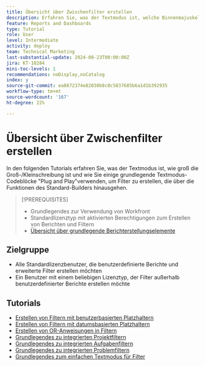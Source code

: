 ```yaml
---
title: Übersicht über Zwischenfilter erstellen
description: Erfahren Sie, was der Textmodus ist, welche Binnenmajuskel-Groß-/Kleinschreibung ist und wie Sie einige grundlegende Textmoduscodeblöcke vom Typ "Plug and Play"verwenden, um Filter zu erstellen, die über die Funktionen des Standard-Builders hinausgehen.
feature: Reports and Dashboards
type: Tutorial
role: User
level: Intermediate
activity: deploy
team: Technical Marketing
last-substantial-update: 2024-08-23T00:00:00Z
jira: KT-10284
mini-toc-levels: 1
recommendations: noDisplay,noCatalog
index: y
source-git-commit: ea8872374e82030b8c0c5837685b6a1d1b392935
workflow-type: tm+mt
source-wordcount: '167'
ht-degree: 22%

---
```



# Übersicht über Zwischenfilter erstellen

In den folgenden Tutorials erfahren Sie, was der Textmodus ist, wie groß die Groß-/Kleinschreibung ist und wie Sie einige grundlegende Textmodus-Codeblöcke &quot;Plug and Play&quot;verwenden, um Filter zu erstellen, die über die Funktionen des Standard-Builders hinausgehen.

>[!PREREQUISITES]
>
>* Grundlegendes zur Verwendung von Workfront
>* Standardlizenztyp mit aktivierten Berechtigungen zum Erstellen von Berichten und Filtern
>* [Übersicht über grundlegende Berichterstellungselemente](https://experienceleague.adobe.com/?recommended=Workfront-U-1-2022.1.reporting&amp;lang=de)

## Zielgruppe

* Alle Standardlizenzbenutzer, die benutzerdefinierte Berichte und erweiterte Filter erstellen möchten
* Ein Benutzer mit einem beliebigen Lizenztyp, der Filter außerhalb benutzerdefinierter Berichte erstellen möchte


## Tutorials

* [Erstellen von Filtern mit benutzerbasierten Platzhaltern](/help/reporting/intermediate-reporting/create-filters-with-user-based-wildcards.md)
* [Erstellen von Filtern mit datumsbasierten Platzhaltern](/help/reporting/intermediate-reporting/create-filters-with-date-based-wildcards.md)
* [Erstellen von OR-Anweisungen in Filtern](/help/reporting/intermediate-reporting/or-statements-in-filters.md)
* [Grundlegendes zu integrierten Projektfiltern](/help/reporting/intermediate-reporting/open-built-in-project-filters.md)
* [Grundlegendes zu integrierten Aufgabenfiltern](/help/reporting/intermediate-reporting/open-built-in-task-filters.md)
* [Grundlegendes zu integrierten Problemfiltern](/help/reporting/intermediate-reporting/open-built-in-issue-filters.md)
* [Grundlegendes zum einfachen Textmodus für Filter](/help/reporting/intermediate-reporting/basic-text-mode-for-filters.md)

